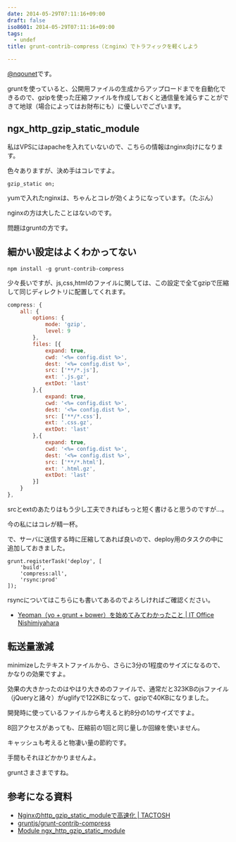 ```yaml
---
date: 2014-05-29T07:11:16+09:00
draft: false
iso8601: 2014-05-29T07:11:16+09:00
tags:
  - undef
title: grunt-contrib-compress（とnginx）でトラフィックを軽くしよう

---
```


<p><a href="https://twitter.com/nqounet">@nqounet</a>です。</p>

<p>gruntを使っていると、公開用ファイルの生成からアップロードまでを自動化できるので、gzipを使った圧縮ファイルを作成しておくと通信量を減らすことができて地球（場合によってはお財布にも）に優しいでございます。</p>



<h2>ngx_http_gzip_static_module</h2>

<p>私はVPSにはapacheを入れていないので、こちらの情報はnginx向けになります。</p>

<p>色々ありますが、決め手はコレですよ。</p>

```
gzip_static on;
```

<p>yumで入れたnginxは、ちゃんとコレが効くようになっています。（たぶん）</p>

<p>nginxの方は大したことはないのです。</p>

<p>問題はgruntの方です。</p>

<h2>細かい設定はよくわかってない</h2>

```
npm install -g grunt-contrib-compress
```

<p>少々長いですが、js,css,htmlのファイルに関しては、この設定で全てgzipで圧縮して同じディレクトリに配置してくれます。</p>

```js
compress: {
    all: {
        options: {
            mode: 'gzip',
            level: 9
        },
        files: [{
            expand: true,
            cwd: '<%= config.dist %>',
            dest: '<%= config.dist %>',
            src: ['**/*.js'],
            ext: '.js.gz',
            extDot: 'last'
        },{
            expand: true,
            cwd: '<%= config.dist %>',
            dest: '<%= config.dist %>',
            src: ['**/*.css'],
            ext: '.css.gz',
            extDot: 'last'
        },{
            expand: true,
            cwd: '<%= config.dist %>',
            dest: '<%= config.dist %>',
            src: ['**/*.html'],
            ext: '.html.gz',
            extDot: 'last'
        }]
    }
},
```

<p>srcとextのあたりはもう少し工夫できればもっと短く書けると思うのですが…。</p>

<p>今の私にはコレが精一杯。</p>

<p>で、サーバに送信する時に圧縮してあれば良いので、deploy用のタスクの中に追加しておきました。</p>

```
grunt.registerTask('deploy', [
    'build',
    'compress:all',
    'rsync:prod'
]);
```

<p>rsyncについてはこちらにも書いてあるのでよろしければご確認ください。</p>

<ul>
<li><a href="https://www.nqou.net/2014/03/21/171931">Yeoman（yo + grunt + bower）を始めてみてわかったこと | IT Office Nishimiyahara</a></li>
</ul>

<h2>転送量激減</h2>

<p>minimizeしたテキストファイルから、さらに3分の1程度のサイズになるので、かなりの効果ですよ。</p>

<p>効果の大きかったのはやはり大きめのファイルで、通常だと323KBのjsファイル（jQueryと諸々）がuglifyで122KBになって、gzipで40KBになりました。</p>

<p>開発時に使っているファイルから考えると約8分の1のサイズですよ。</p>

<p>8回アクセスがあっても、圧縮前の1回と同じ量しか回線を使いません。</p>

<p>キャッシュも考えると物凄い量の節約です。</p>

<p>手間もそれほどかかりませんよ。</p>

<p>gruntさまさまですね。</p>

<h2>参考になる資料</h2>

<ul>
<li><a href="http://tactosh.com/2013/12/nginx-http-gzip-static-module/">Nginxのhttp_gzip_static_moduleで高速化 | TACTOSH</a></li>
<li><a href="https://github.com/gruntjs/grunt-contrib-compress">gruntjs/grunt-contrib-compress</a></li>
<li><a href="http://nginx.org/en/docs/http/ngx_http_gzip_static_module.html">Module ngx_http_gzip_static_module</a></li>
</ul>
    	